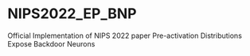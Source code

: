 # NIPS2022_EP_BNP
Official Implementation of NIPS 2022 paper Pre-activation Distributions Expose Backdoor Neurons
